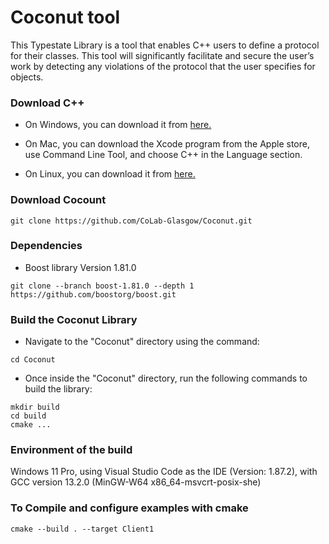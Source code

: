 # Coconut tool 
This Typestate Library is a tool that enables C++ users to define a protocol for their classes. This tool will significantly facilitate and secure the user’s work by detecting any violations of the protocol that the user specifies for objects.


### Download C++ ###
- On Windows, you can download it from [here.](https://docs.microsoft.com/en-us/cpp/build/vscpp-step-0-installation?view=msvc-170/ "Install C and C++ support in Visual Studio") 

- On Mac, you can download the Xcode program from the Apple store, use Command Line Tool, and choose C++ in the Language section.

- On Linux, you can download it from [here.](https://learn.microsoft.com/en-us/cpp/linux/download-install-and-setup-the-linux-development-workload?view=msvc-170) 

  
### Download Cocount ###

```
git clone https://github.com/CoLab-Glasgow/Coconut.git

```
### Dependencies ###

- Boost library Version 1.81.0
``` 
git clone --branch boost-1.81.0 --depth 1 https://github.com/boostorg/boost.git

```

### Build the Coconut Library ##
- Navigate to the "Coconut" directory using the command:

```
cd Coconut

```
- Once inside the "Coconut" directory, run the following commands to build the library:
  

```
mkdir build
cd build 
cmake ... 
```
### Environment of the build ##
Windows 11 Pro, using Visual Studio Code as the IDE (Version: 1.87.2), with GCC version 13.2.0 (MinGW-W64 x86_64-msvcrt-posix-she)
### To Compile and configure examples with cmake ###

 ``` 
cmake --build . --target Client1

```
 



